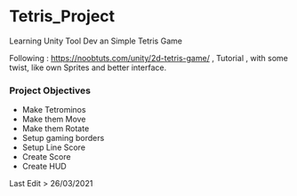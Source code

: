 # Tetris_Project
Learning Unity Tool Dev an Simple Tetris Game

Following : https://noobtuts.com/unity/2d-tetris-game/ , Tutorial , with some twist, like own Sprites and better interface.

### Project Objectives
  - Make Tetrominos
  - Make them Move
  - Make them Rotate
  - Setup gaming borders
  - Setup Line Score
  - Create Score
  - Create HUD

Last Edit > 26/03/2021
